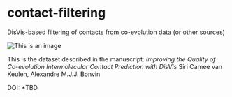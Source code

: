 


# contact-filtering
DisVis-based filtering of contacts from co-evolution data (or other sources)


![This is an image](https://github.com/haddocking/contact-filtering/blob/main/banner.png)

This is the dataset described in the manuscript:
_Improving the Quality of Co-evolution Intermolecular Contact Prediction with DisVis_
Siri Camee van Keulen, Alexandre M.J.J. Bonvin

DOI: *TBD
